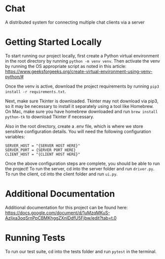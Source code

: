 # Chat
A distributed system for connecting multiple chat clients via a server

# Getting Started Locally
To start running our project locally, first create a Python virtual environment in the root directory by running ```python -m venv venv```. Then activate the venv by running the OS appropriate script as noted in this article: https://www.geeksforgeeks.org/create-virtual-environment-using-venv-python/#

Once the venv is active, download the project requirements by running ```pip3 install -r requirements.txt```.

Next, make sure Tkinter is downloaded. Tkinter may not download via pip3, so it may be necessary to install it separately using a tool like Homebrew. On Mac, make sure you have homebrew downloaded and run ```brew install python-tk``` to download Tkinter if necessary.

Also in the root directory, create a .env file, which is where we store sensitive configuration details. You will need the following configuration variables:
```
SERVER_HOST = "{SERVER HOST HERE}"
SERVER_PORT = {SERVER PORT HERE}
CLIENT_HOST = "{CLIENT HOST HERE}"
```

Once the above configuration steps are complete, you should be able to run the project! To run the server, cd into the server folder and run ```driver.py```. To run the client, cd into the client folder and run ```ui.py```.

# Additional Documentation
Additional documentation for this project can be found here: https://docs.google.com/document/d/1uMzqMKuS-AzIjxa3oqSrnPpCBMKhggZXnIDdfU5Fjbw/edit?tab=t.0

# Running Tests
To run our test suite, cd into the tests folder and run ```pytest``` in the terminal.
